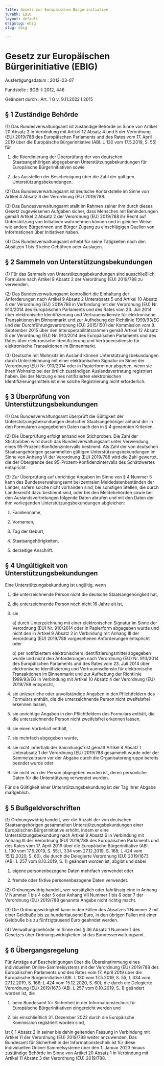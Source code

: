 ```yaml
---
Title: Gesetz zur Europäischen Bürgerinitiative
jurabk: EBIG
layout: default
origslug: ebig
slug: ebig

---
```


# Gesetz zur Europäischen Bürgerinitiative (EBIG)

Ausfertigungsdatum
:   2012-03-07

Fundstelle
:   BGBl I: 2012, 446

Geändert durch
:   Art. 1 G v. 9.11.2022 I 2015


## § 1 Zuständige Behörde

(1) Das Bundesverwaltungsamt ist zuständige Behörde im Sinne von
Artikel 20 Absatz 2 in Verbindung mit Artikel 12 Absatz 4 und 5 der
Verordnung (EU) 2019/788 des Europäischen Parlaments und des Rates vom
17\. April 2019 über die Europäische Bürgerinitiative (ABl. L 130 vom
17\.5.2019, S. 55) für

1.  die Koordinierung der Überprüfung der von deutschen Staatsangehörigen
    abgegebenen Unterstützungsbekundungen für Europäische
    Bürgerinitiativen sowie


2.  das Ausstellen der Bescheinigung über die Zahl der gültigen
    Unterstützungsbekundungen.




(2) Das Bundesverwaltungsamt ist deutsche Kontaktstelle im Sinne von
Artikel 4 Absatz 6 der Verordnung (EU) 2019/788.

(3) Das Bundesverwaltungsamt stellt im Rahmen seiner ihm durch dieses
Gesetz zugewiesenen Aufgaben sicher, dass Menschen mit Behinderungen
gemäß Artikel 2 Absatz 2 der Verordnung (EU) 2019/788 ihr Recht auf
Unterstützung von Initiativen wahrnehmen können und in gleicher Weise
wie andere Bürgerinnen und Bürger Zugang zu einschlägigen Quellen von
Informationen über Initiativen haben.

(4) Das Bundesverwaltungsamt erhebt für seine Tätigkeiten nach den
Absätzen 1 bis 3 keine Gebühren oder Auslagen.


## § 2 Sammeln von Unterstützungsbekundungen

(1) Für das Sammeln von Unterstützungsbekundungen sind ausschließlich
Formulare nach Artikel 9 Absatz 2 der Verordnung (EU) 2019/788 zu
verwenden.

(2) Das Bundesverwaltungsamt kontrolliert die Einhaltung der
Anforderungen nach Artikel 9 Absatz 2 Unterabsatz 5 und Artikel 10
Absatz 4 der Verordnung (EU) 2019/788 in Verbindung mit der Verordnung
(EU) Nr. 910/2014 des Europäischen Parlaments und des Rates vom 23.
Juli 2014 über elektronische Identifizierung und Vertrauensdienste für
elektronische Transaktionen im Binnenmarkt und zur Aufhebung der
Richtlinie 1999/93/EG und der Durchführungsverordnung (EU) 2015/1501
der Kommission vom 8. September 2015 über den Interoperabilitätsrahmen
gemäß Artikel 12 Absatz 8 der Verordnung (EU) Nr. 910/2014 des
Europäischen Parlaments und des Rates über elektronische
Identifizierung und Vertrauensdienste für elektronische Transaktionen
im Binnenmarkt.

(3) Deutsche mit Wohnsitz im Ausland können Unterstützungsbekundungen
durch Unterzeichnung mit einer elektronischen Signatur im Sinne der
Verordnung (EU) Nr. 910/2014 oder in Papierform nur abgeben, wenn sie
ihren Wohnsitz bei der örtlich zuständigen Auslandsvertretung
registriert haben. Bei der Nutzung eines notifizierten elektronischen
Identifizierungsmittels ist eine solche Registrierung nicht
erforderlich.


## § 3 Überprüfung von Unterstützungsbekundungen

(1) Das Bundesverwaltungsamt überprüft die Gültigkeit der
Unterstützungsbekundungen deutscher Staatsangehöriger anhand der in
den Formularen angegebenen Daten nach den in § 4 genannten Kriterien.

(2) Die Überprüfung erfolgt anhand von Stichproben. Die Zahl der
Stichproben wird durch das Bundesverwaltungsamt unter Verwendung eines
95-Prozent-Konfidenzintervalls bestimmt. Als Zahl der von deutschen
Staatsangehörigen gesammelten gültigen Unterstützungsbekundungen im
Sinne von Anhang VI der Verordnung (EU) 2019/788 wird die Zahl
gewertet, die der Obergrenze des 95-Prozent-Konfidenzintervalls des
Schätzwertes entspricht.

(3) Zur Überprüfung auf unrichtige Angaben im Sinne von § 4 Nummer 5
kann das Bundesverwaltungsamt bei zentralen Meldedatenbeständen der
Länder, sofern solche nicht vorhanden sind, bei sonstigen Stellen, die
durch Landesrecht dazu bestimmt sind, oder bei den Meldebehörden sowie
bei den Auslandsvertretungen folgende Daten abrufen und mit den Daten
der ihm vorliegenden Unterstützungsbekundungen abgleichen:

1.  Familienname,


2.  Vornamen,


3.  Tag der Geburt,


4.  Staatsangehörigkeiten,


5.  derzeitige Anschrift.





## § 4 Ungültigkeit von Unterstützungsbekundungen

Eine Unterstützungsbekundung ist ungültig, wenn

1.  die unterzeichnende Person nicht die deutsche Staatsangehörigkeit hat,


2.  die unterzeichnende Person noch nicht 16 Jahre alt ist,


3.  sie

    a)  durch Unterzeichnung mit einer elektronischen Signatur im Sinne der
        Verordnung (EU) Nr. 910/2014 oder in Papierform abgegeben wurde und
        nicht den in Artikel 9 Absatz 2 in Verbindung mit Anhang III der
        Verordnung (EU) 2019/788 vorgesehenen Anforderungen entspricht oder


    b)  per notifiziertem elektronischem Identifizierungsmittel abgegeben
        wurde und nicht den Anforderungen nach Verordnung (EU) Nr. 910/2014
        des Europäischen Parlaments und des Rates vom 23. Juli 2014 über
        elektronische Identifizierung und Vertrauensdienste für elektronische
        Transaktionen im Binnenmarkt und zur Aufhebung der Richtlinie
        1999/93/EG in Verbindung mit Artikel 10 Absatz 4 der Verordnung (EU)
        2019/788 entspricht,





4.  sie unleserliche oder unvollständige Angaben in den Pflichtfeldern des
    Formulars enthält, die die unterzeichnende Person nicht zweifelsfrei
    erkennen lassen,


5.  sie unrichtige Angaben in den Pflichtfeldern des Formulars enthält,
    die die unterzeichnende Person nicht zweifelsfrei erkennen lassen,


6.  sie einen Vorbehalt enthält,


7.  sie mehrfach abgegeben wurde,


8.  sie nicht innerhalb der Sammlungsfrist gemäß Artikel 8 Absatz 1
    Unterabsatz 1 der Verordnung (EU) 2019/788 gesammelt wurde oder der
    Sammelzeitraum vor der Abgabe durch die Organisatorengruppe bereits
    beendet wurde oder


9.  sie nicht von der Person abgegeben worden ist, deren persönliche Daten
    für die Unterstützung verwendet wurden.



Für die Gültigkeit einer Unterstützungsbekundung ist der Tag ihrer
Abgabe maßgeblich.


## § 5 Bußgeldvorschriften

(1) Ordnungswidrig handelt, wer die Anzahl der von deutschen
Staatsangehörigen gesammelten Unterstützungsbekundungen einer
Europäischen Bürgerinitiative erhöht, indem er eine
Unterstützungsbekundung nach Artikel 9 Absatz 6 in Verbindung mit
Anhang III der Verordnung (EU) 2019/788 des Europäischen Parlaments
und des Rates vom 17. April 2019 über die Europäische Bürgerinitiative
(ABl. L 130 vom 17.5.2019, S. 55; L 334 vom 27.12.2019, S. 168; L 424
vom 15.12.2020, S. 60), die durch die Delegierte Verordnung (EU)
2019/1673 (ABl. L 257 vom 8.10.2019, S. 1) geändert worden ist, abgibt
und dabei

1.  eigene personenbezogene Daten mehrfach verwendet oder


2.  fremde oder fiktive personenbezogene Daten verwendet.




(2) Ordnungswidrig handelt, wer vorsätzlich oder fahrlässig eine in
Anhang V Nummer 1 bis 4 oder 5 oder Anhang VII Nummer 1 bis 6 oder 7
der Verordnung (EU) 2019/788 genannte Angabe nicht richtig macht.

(3) Die Ordnungswidrigkeit kann in den Fällen des Absatzes 1 Nummer 2
mit einer Geldbuße bis zu hunderttausend Euro, in den übrigen Fällen
mit einer Geldbuße bis zu fünfzigtausend Euro geahndet werden.

(4) Verwaltungsbehörde im Sinne des § 36 Absatz 1 Nummer 1 des
Gesetzes über Ordnungswidrigkeiten ist das Bundesverwaltungsamt.


## § 6 Übergangsregelung

Für Anträge auf Bescheinigungen über die Übereinstimmung eines
individuellen Online-Sammelsystems mit der Verordnung (EU) 2019/788
des Europäischen Parlaments und des Rates vom 17. April 2019 über die
Europäische Bürgerinitiative (ABl. L 130 vom 17.5.2019, S. 55; L 334
vom 27.12.2019, S. 168; L 424 vom 15.12.2020, S. 60), die durch die
Delegierte Verordnung (EU) 2019/1673 (ABl. L 257 vom 8.10.2019, S. 1)
geändert worden ist, die

1.  beim Bundesamt für Sicherheit in der Informationstechnik für
    Europäische Bürgerinitiativen eingereicht werden und


2.  bis einschließlich 31. Dezember 2022 durch die Europäische Kommission
    registriert worden sind,



ist § 1 Absatz 2 in seiner bis dahin geltenden Fassung in Verbindung
mit Artikel 11 der Verordnung (EU) 2019/788 weiter anzuwenden. Das
Bundesamt für Sicherheit in der Informationstechnik ist für diese
individuellen Online-Sammelsysteme über den 1. Januar 2023 hinaus
zuständige Behörde im Sinne von Artikel 20 Absatz 1 in Verbindung mit
Artikel 11 Absatz 3 der Verordnung (EU) 2019/788.

